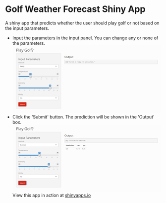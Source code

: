 # Golf Weather Forecast Shiny App
A shiny app that predicts whether the user should play golf or not based on the input parameters.
- Input the parameters in the input panel. You can change any or none of the parameters.
![Before](https://github.com/richardcsuwandi/r-projects/blob/master/Golf%20Weather%20Forecast%20Shiny%20App/images/before-calc.png?raw=true)
- Click the 'Submit' button. The prediction will be shown in the 'Output' box.
![After](https://github.com/richardcsuwandi/r-projects/blob/master/Golf%20Weather%20Forecast%20Shiny%20App/images/after-calc.png?raw=true)
View this app in action at [shinyapps.io](https://richardcsuwandi.shinyapps.io/play_golf)
